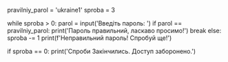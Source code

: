 pravilniy_parol = 'ukraine1'
sproba = 3

while sproba > 0:
    parol = input('Введіть пароль: ')
    if parol == pravilniy_parol:
        print('Пароль правильний, ласкаво просимо!')
        break
    else:
        sproba -= 1
        print(f'Неправильний пароль! Спробуй ще!')

if sproba == 0:
    print('Спроби Закінчились. Доступ заборонено.')

